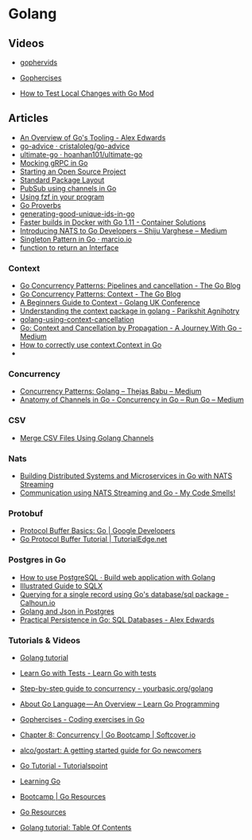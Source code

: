 # Golang

## Videos
* [gophervids](http://gophervids.appspot.com/)
* [Gophercises](https://gophercises.com/)  


* [How to Test Local Changes with Go Mod](https://medium.com/@teivah/how-to-test-a-local-branch-with-go-mod-54df087fc9cc)


## Articles

* [An Overview of Go's Tooling - Alex Edwards](https://www.alexedwards.net/blog/an-overview-of-go-tooling)
* [go-advice · cristaloleg/go-advice](https://github.com/cristaloleg/go-advice)  
* [ultimate-go · hoanhan101/ultimate-go](https://github.com/hoanhan101/ultimate-go)  
* [Mocking gRPC in Go](https://rogchap.com/2019/06/25/mocking-grpc-in-go/)  
* [Starting an Open Source Project](https://opensource.guide/starting-a-project/)  
* [Standard Package Layout](https://medium.com/@benbjohnson/standard-package-layout-7cdbc8391fc1)  
* [PubSub using channels in Go](https://eli.thegreenplace.net/2020/pubsub-using-channels-in-go/)  
* [Using fzf in your program](https://junegunn.kr/2016/02/using-fzf-in-your-program)  
* [Go Proverbs](http://go-proverbs.github.io/)
* [generating-good-unique-ids-in-go](https://blog.kowalczyk.info/article/JyRZ/generating-good-unique-ids-in-go.html)
* [Faster builds in Docker with Go 1.11 - Container Solutions](https://container-solutions.com/faster-builds-in-docker-with-go-1-11/)
* [Introducing NATS to Go Developers – Shiju Varghese – Medium](https://medium.com/@shijuvar/introducing-nats-to-go-developers-3cfcb98c21d0)
* [Singleton Pattern in Go · marcio.io](http://marcio.io/2015/07/singleton-pattern-in-go/)
* [function to return an Interface](https://stackoverflow.com/questions/35006640/golang-function-to-return-an-interface)


### Context 
* [Go Concurrency Patterns: Pipelines and cancellation - The Go Blog](https://blog.golang.org/pipelines)
* [Go Concurrency Patterns: Context - The Go Blog](https://blog.golang.org/context)
* [A Beginners Guide to Context - Golang UK Conference](https://www.gophercon.co.uk/archive/2017/videos/2016/a-beginners-guide-to-context/)
* [Understanding the context package in golang - Parikshit Agnihotry](http://p.agnihotry.com/post/understanding_the_context_package_in_golang/)
* [golang-using-context-cancellation](https://www.sohamkamani.com/blog/golang/2018-06-17-golang-using-context-cancellation/)
* [Go: Context and Cancellation by Propagation - A Journey With Go - Medium](https://medium.com/a-journey-with-go/go-context-and-cancellation-by-propagation-7a808bbc889c)
* [How to correctly use context.Context in Go](https://medium.com/@cep21/how-to-correctly-use-context-context-in-go-1-7-8f2c0fafdf39)
* 

### Concurrency

* [Concurrency Patterns: Golang – Thejas Babu – Medium](https://medium.com/@thejasbabu/concurrency-patterns-golang-5c5e1bcd0833)
* [Anatomy of Channels in Go - Concurrency in Go – Run Go – Medium](https://medium.com/rungo/anatomy-of-channels-in-go-concurrency-in-go-1ec336086adb)


### CSV

* [Merge CSV Files Using Golang Channels](https://danrl.com/blog/2018/merging-huuuge-csv-files-using-golang-channels/)

### Nats

* [Building Distributed Systems and Microservices in Go with NATS Streaming](https://medium.com/@shijuvar/building-distributed-systems-and-microservices-in-go-with-nats-streaming-d8b4baa633a2)
* [Communication using NATS Streaming and Go - My Code Smells!](https://mycodesmells.com/post/communication-using-nats-streaming-and-go)


### Protobuf

* [Protocol Buffer Basics: Go |  Google Developers](https://developers.google.com/protocol-buffers/docs/gotutorial)
* [Go Protocol Buffer Tutorial | TutorialEdge.net](https://tutorialedge.net/golang/go-protocol-buffer-tutorial/)


### Postgres in Go

* [How to use PostgreSQL · Build web application with Golang](https://astaxie.gitbooks.io/build-web-application-with-golang/en/05.4.html)
* [Illustrated Guide to SQLX](http://jmoiron.github.io/sqlx/)
* [Querying for a single record using Go's database/sql package - Calhoun.io](https://www.calhoun.io/querying-for-a-single-record-using-gos-database-sql-package/)
* [Golang and Json in Postgres](https://sitaramshelke.me/golang-postgres-json.html)
* [Practical Persistence in Go: SQL Databases - Alex Edwards](https://www.alexedwards.net/blog/practical-persistence-sql)


### Tutorials & Videos

* [Golang tutorial](https://golangbot.com/learn-golang-series/)
* [Learn Go with Tests - Learn Go with tests](https://quii.gitbook.io/learn-go-with-tests/)
* [Step-by-step guide to concurrency - yourbasic.org/golang](https://yourbasic.org/golang/concurrent-programming/)
* [About Go Language — An Overview – Learn Go Programming](https://blog.learngoprogramming.com/about-go-language-an-overview-f0bee143597c)
* [Gophercises - Coding exercises in Go](https://gophercises.com/)
* [Chapter 8: Concurrency | Go Bootcamp | Softcover.io](http://www.golangbootcamp.com/book/concurrency)
* [alco/gostart: A getting started guide for Go newcomers](https://github.com/alco/gostart)

* [Go Tutorial - Tutorialspoint](https://www.tutorialspoint.com/go/)
* [Learning Go](https://miek.nl/go/)
* [Bootcamp | Go Resources](https://www.golang-book.com/guides/bootcamp)
* [Go Resources](http://www.golang-book.com/)
* [Golang tutorial: Table Of Contents](https://golangbot.com/learn-golang-series/)
<!--stackedit_data:
eyJoaXN0b3J5IjpbMzgzNjEyNzY5LC0xOTIyNTAwOTM5LDE4MT
I2MTE1MzAsMzE0MzI1NjAsNzM3OTMzNiwtMTIyNzMzMDc2Miwt
MTQ4MTg0NTMxMV19
-->